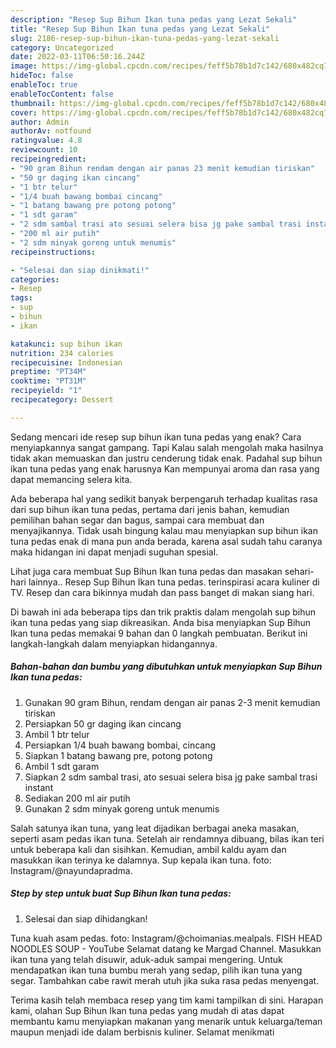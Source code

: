 ```yaml
---
description: "Resep Sup Bihun Ikan tuna pedas yang Lezat Sekali"
title: "Resep Sup Bihun Ikan tuna pedas yang Lezat Sekali"
slug: 2186-resep-sup-bihun-ikan-tuna-pedas-yang-lezat-sekali
category: Uncategorized
date: 2022-03-11T06:50:16.244Z
image: https://img-global.cpcdn.com/recipes/feff5b78b1d7c142/680x482cq70/sup-bihun-ikan-tuna-pedas-foto-resep-utama.jpg
hideToc: false
enableToc: true
enableTocContent: false
thumbnail: https://img-global.cpcdn.com/recipes/feff5b78b1d7c142/680x482cq70/sup-bihun-ikan-tuna-pedas-foto-resep-utama.jpg
cover: https://img-global.cpcdn.com/recipes/feff5b78b1d7c142/680x482cq70/sup-bihun-ikan-tuna-pedas-foto-resep-utama.jpg
author: Admin
authorAv: notfound
ratingvalue: 4.8
reviewcount: 10
recipeingredient:
- "90 gram Bihun rendam dengan air panas 23 menit kemudian tiriskan"
- "50 gr daging ikan cincang"
- "1 btr telur"
- "1/4 buah bawang bombai cincang"
- "1 batang bawang pre potong potong"
- "1 sdt garam"
- "2 sdm sambal trasi ato sesuai selera bisa jg pake sambal trasi instant"
- "200 ml air putih"
- "2 sdm minyak goreng untuk menumis"
recipeinstructions:

- "Selesai dan siap dinikmati!"
categories:
- Resep
tags:
- sup
- bihun
- ikan

katakunci: sup bihun ikan 
nutrition: 234 calories
recipecuisine: Indonesian
preptime: "PT34M"
cooktime: "PT31M"
recipeyield: "1"
recipecategory: Dessert

---
```



Sedang mencari ide resep sup bihun ikan tuna pedas yang enak? Cara menyiapkannya sangat gampang. Tapi Kalau salah mengolah maka hasilnya tidak akan memuaskan dan justru cenderung tidak enak. Padahal sup bihun ikan tuna pedas yang enak harusnya Kan mempunyai aroma dan rasa yang dapat memancing selera kita.


Ada beberapa hal yang sedikit banyak berpengaruh terhadap kualitas rasa dari sup bihun ikan tuna pedas, pertama dari jenis bahan, kemudian pemilihan bahan segar dan bagus, sampai cara membuat dan menyajikannya. Tidak usah bingung kalau mau menyiapkan sup bihun ikan tuna pedas enak di mana pun anda berada, karena asal sudah tahu caranya maka hidangan ini dapat menjadi suguhan spesial.

Lihat juga cara membuat Sup Bihun Ikan tuna pedas dan masakan sehari-hari lainnya.. Resep Sup Bihun Ikan tuna pedas. terinspirasi acara kuliner di TV. Resep dan cara bikinnya mudah dan pass banget di makan siang hari.


Di bawah ini ada beberapa tips dan trik praktis dalam mengolah sup bihun ikan tuna pedas yang siap dikreasikan. Anda bisa menyiapkan Sup Bihun Ikan tuna pedas memakai 9 bahan dan 0 langkah pembuatan. Berikut ini langkah-langkah dalam menyiapkan hidangannya.

<!--inarticleads1-->

##### Bahan-bahan dan bumbu yang dibutuhkan untuk menyiapkan Sup Bihun Ikan tuna pedas:

1. Gunakan 90 gram Bihun, rendam dengan air panas 2-3 menit kemudian tiriskan
1. Persiapkan 50 gr daging ikan cincang
1. Ambil 1 btr telur
1. Persiapkan 1/4 buah bawang bombai, cincang
1. Siapkan 1 batang bawang pre, potong potong
1. Ambil 1 sdt garam
1. Siapkan 2 sdm sambal trasi, ato sesuai selera bisa jg pake sambal trasi instant
1. Sediakan 200 ml air putih
1. Gunakan 2 sdm minyak goreng untuk menumis


Salah satunya ikan tuna, yang leat dijadikan berbagai aneka masakan, seperti asam pedas ikan tuna. Setelah air rendamnya dibuang, bilas ikan teri untuk beberapa kali dan sisihkan. Kemudian, ambil kaldu ayam dan masukkan ikan terinya ke dalamnya. Sup kepala ikan tuna. foto: Instagram/@nayundapradma. 

<!--inarticleads2-->

##### Step by step untuk buat Sup Bihun Ikan tuna pedas:


1. Selesai dan siap dihidangkan!

Tuna kuah asam pedas. foto: Instagram/@choimanias.mealpals. FISH HEAD NOODLES SOUP - YouTube Selamat datang ke Margad Channel. Masukkan ikan tuna yang telah disuwir, aduk-aduk sampai mengering. Untuk mendapatkan ikan tuna bumbu merah yang sedap, pilih ikan tuna yang segar. Tambahkan cabe rawit merah utuh jika suka rasa pedas menyengat. 

Terima kasih telah membaca resep yang tim kami tampilkan di sini. Harapan kami, olahan Sup Bihun Ikan tuna pedas yang mudah di atas dapat membantu kamu menyiapkan makanan yang menarik untuk keluarga/teman maupun menjadi ide dalam berbisnis kuliner. Selamat menikmati
